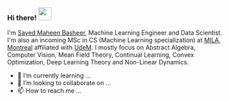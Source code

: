 ### Hi there! <img src="https://raw.githubusercontent.com/MartinHeinz/MartinHeinz/master/wave.gif" width="30px">


I'm [Sayed Maheen Basheer](https://sayedmaheenbasheer.github.io/), Machine Learning Engineer and Data Scientist. I'm also an incoming MSc in CS (Machine Learning specialization) at [MILA, Montreal](https://mila.quebec/en/) affiliated with [UdeM](https://www.umontreal.ca/). I mostly focus on Abstract Algebra, Computer Vision, Mean Field Theory, Continual Learning, Convex Optimization, Deep Learning Theory and Non-Linear Dynamics. 
- 🌱 I’m currently learning ...
- 💞️ I’m looking to collaborate on ...
- 📫 How to reach me ...

<!---
sayedmaheenbasheer/sayedmaheenbasheer is a ✨ special ✨ repository because its `README.md` (this file) appears on your GitHub profile.
You can click the Preview link to take a look at your changes.
--->
